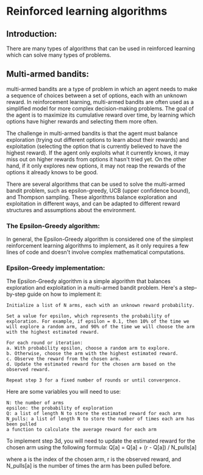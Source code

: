 # Reinforced learning algorithms
## Introduction:
There are many types of algorithms that can be used in reinforced learning which can solve many types of problems.

## Multi-armed bandits:
multi-armed bandits are a type of problem in which an agent needs to make a sequence of choices between a set of options, each with an unknown reward.
In reinforcement learning, multi-armed bandits are often used as a simplified model for more complex decision-making problems. The goal of the agent is to maximize its cumulative reward over time, by learning which options have higher rewards and selecting them more often.

The challenge in multi-armed bandits is that the agent must balance exploration (trying out different options to learn about their rewards) and exploitation (selecting the option that is currently believed to have the highest reward). If the agent only exploits what it currently knows, it may miss out on higher rewards from options it hasn't tried yet. On the other hand, if it only explores new options, it may not reap the rewards of the options it already knows to be good.

There are several algorithms that can be used to solve the multi-armed bandit problem, such as epsilon-greedy, UCB (upper confidence bound), and Thompson sampling. These algorithms balance exploration and exploitation in different ways, and can be adapted to different reward structures and assumptions about the environment.

### The Epsilon-Greedy algorithm:
In general, the Epsilon-Greedy algorithm is considered one of the simplest reinforcement learning algorithms to implement, as it only requires a few lines of code and doesn't involve complex mathematical computations.

### Epsilon-Greedy implementation: 
The Epsilon-Greedy algorithm is a simple algorithm that balances exploration and exploitation in a multi-armed bandit problem. Here's a step-by-step guide on how to implement it:

    Initialize a list of N arms, each with an unknown reward probability.

    Set a value for epsilon, which represents the probability of exploration. For example, if epsilon = 0.1, then 10% of the time we will explore a random arm, and 90% of the time we will choose the arm with the highest estimated reward.

    For each round or iteration:
    a. With probability epsilon, choose a random arm to explore.
    b. Otherwise, choose the arm with the highest estimated reward.
    c. Observe the reward from the chosen arm.
    d. Update the estimated reward for the chosen arm based on the observed reward.

    Repeat step 3 for a fixed number of rounds or until convergence.

Here are some variables you will need to use:

    N: the number of arms
    epsilon: the probability of exploration
    Q: a list of length N to store the estimated reward for each arm
    N_pulls: a list of length N to store the number of times each arm has been pulled
    a function to calculate the average reward for each arm

To implement step 3d, you will need to update the estimated reward for the chosen arm using the following formula:
Q[a] = Q[a] + (r - Q[a]) / N_pulls[a]

where a is the index of the chosen arm, r is the observed reward, and N_pulls[a] is the number of times the arm has been pulled before.